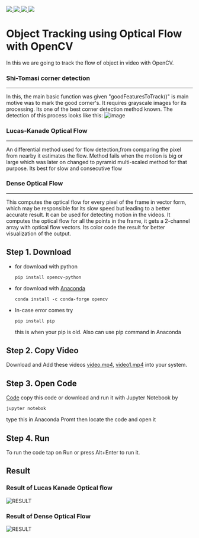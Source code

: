 <p >
   <a href="mailto:srajput1912000@gmail.com">
    <img src="https://img.shields.io/badge/-srajput1912000@gmail.com-c14438?style=flat-square&logo=Gmail&logoColor=white&link=mailto:srajput1912000@gmail.com">
   <a/>
   <!--  <a href="https://github.com/Shubham0Rajput/Shubham0Rajput"> 
    <img src="http://okokcoolokok.glitch.me/badge?page_id=Shubham0Rajput.Shubham0Rajput"> -->
   <a/>
   <a href="https://twitter.com/_Shubham0Rajput">
    <img src="https://img.shields.io/badge/-@_Shubham0Rajput-1ca0f1?style=flat-square&labelColor=1ca0f1&logo=twitter&logoColor=white&link=https://twitter.com/_Shubham0Rajput">
   <a/>
   <a href="https://t.me/Shubham0Rajput">
    <img src="https://img.shields.io/badge/-Shubham0Rajput-blue?style=flat-square&logo=Telegram&logoColor=white&link=https://t.me/Shubham0Rajput">
  <a/>
  <a href="https://www.linkedin.com/in/shubham0rajput/">
    <img src="https://img.shields.io/badge/-Shubham0Rajput-blue?style=flat-square&logo=Linkedin&logoColor=white&link=https://www.linkedin.com/in/shubham0rajput/">
  <a/>
</p>

# Object Tracking using Optical Flow with OpenCV
In this we are going to track the flow of object in video with OpenCV.


### Shi-Tomasi corner detection
---------------------------------
In this, the main basic function was given "goodFeaturesToTrack()" is main motive was to mark the good corner's. It requires grayscale images for its processing. Its one of the
best corner detection method known. The detection of this process looks like this:
![image](https://github.com/Shubham0Rajput/Open-contributions/blob/master/Shubham_OpenCV/shitomasi_block1.jpg)


### Lucas-Kanade Optical Flow
---------------------------------
An differential method used for flow detection,from comparing the pixel from nearby it estimates the flow. Method fails when the motion is big or large which was later on 
changed to pyramid multi-scaled method for that purpose. Its best for slow and consecutive flow  



### Dense Optical Flow
---------------------------------
This computes the optical flow for every pixel of the frame in vector form, which may be responsible for its slow speed but leading to a better accurate result.
It can be used for detecting motion in the videos. 
It computes the optical flow for all the points in the frame, it gets a 2-channel array with optical flow vectors. Its color code the result for better visualization of the output.




Step 1. Download
---------------------------------
* for download with python
  ```
  pip install opencv-python
  ```
* for download with [Anaconda](https://www.anaconda.com/products/individual)
  ```
  conda install -c conda-forge opencv
  ```
* In-case error comes try 
  ```
  pip install pip
  ```
  this is when your pip is old. Also can use pip command in Anaconda


Step 2. Copy Video
---------------------------------
Download and Add these videos [video.mp4](https://github.com/Shubham0Rajput/Open-contributions/blob/master/Shubham_OpenCV/video.mp4), [video1.mp4](https://github.com/Shubham0Rajput/Open-contributions/blob/master/Shubham_OpenCV/video1.mp4) 
into your system.


Step 3. Open Code
---------------------------------
[Code](https://github.com/Shubham0Rajput/Open-contributions/blob/master/Shubham_OpenCV_ObjectTrackingUsingOpticalFlow.ipynb) 
copy this code or download and run it with Jupyter Notebook by
```
jupyter notebok
```
type this in Anaconda Promt then locate the code and open it

Step 4. Run
---------------------------------
To run the code tap on Run or press Alt+Enter to run it.



Result
---------------------------------
### Result of Lucas Kanade Optical flow
![RESULT](https://github.com/Shubham0Rajput/Open-contributions/blob/master/Shubham_OpenCV/Lucas-Kanade%20optical%20flow.gif)


### Result of Dense Optical Flow
![RESULT](https://github.com/Shubham0Rajput/Open-contributions/blob/master/Shubham_OpenCV/Dense%20Optical%20Flow.gif)
